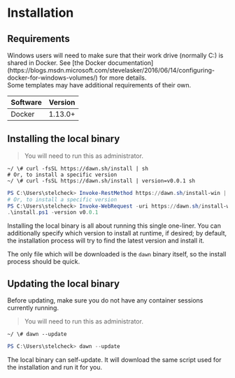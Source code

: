 # Installation

## Requirements

<aside class="warning">
   Windows users will need to make sure that 
    their work drive (normally C:) is shared in Docker. See 
    [the Docker documentation](https://blogs.msdn.microsoft.com/stevelasker/2016/06/14/configuring-docker-for-windows-volumes/)
    for more details.
</aside>
<aside class="notice">
   Some templates may have additional requirements of their own.
</aside>

|  Software  | Version |
|------------|---------|
| Docker     | 1.13.0+ |

## Installing the local binary

> You will need to run this as administrator.

```shell
~/ \# curl -fsSL https://dawn.sh/install | sh
# Or, to install a specific version
~/ \# curl -fsSL https://dawn.sh/install | version=v0.0.1 sh
```

```powershell
PS C:\Users\stelcheck> Invoke-RestMethod https://dawn.sh/install-win | powershell -command -
# Or, to install a specific version
PS C:\Users\stelcheck> Invoke-WebRequest -uri https://dawn.sh/install-win -OutFile install.ps1
.\install.ps1 -version v0.0.1
```

Installing the local binary is all about running this single one-liner. You can
additionally specify which version to install at runtime, if desired; by default,
the installation process will try to find the latest version and install it.

The only file which will be downloaded is the `dawn` binary itself, so the 
install process should be quick.

## Updating the local binary

<aside class="warning">
    Before updating, make sure you do not have any container sessions currently running.
</aside>

> You will need to run this as administrator.

```shell
~/ \# dawn --update
```

```powershell
PS C:\Users\stelcheck> dawn --update
```

The local binary can self-update. It will download the same script used
for the installation and run it for you. 
